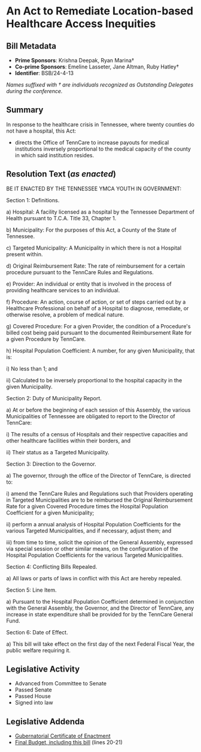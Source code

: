 # An Act to Remediate Location-based Healthcare Access Inequities

## Bill Metadata

- **Prime Sponsors**: Krishna Deepak, Ryan Marina†
- **Co-prime Sponsors**: Emeline Lasseter, Jane Altman, Ruby Hatley†
- **Identifier**: BSB/24-4-13

*Names suffixed with † are individuals recognized as Outstanding Delegates during the conference.*

## Summary

In response to the healthcare crisis in Tennessee, where twenty counties do not have a hospital, this Act:

- directs the Office of TennCare to increase payouts for medical institutions inversely proportional to the medical capacity of the county in which said institution resides.

## Resolution Text (*as enacted*)

BE IT ENACTED BY THE TENNESSEE YMCA YOUTH IN GOVERNMENT:

Section 1: Definitions.

a) Hospital: A facility licensed as a hospital by the Tennessee Department of Health pursuant to T.C.A. Title 33, Chapter 1.

b) Municipality: For the purposes of this Act, a County of the State of Tennessee.

c) Targeted Municipality: A Municipality in which there is not a Hospital present within.

d) Original Reimbursement Rate: The rate of reimbursement for a certain procedure pursuant to the TennCare Rules and Regulations.

e) Provider: An individual or entity that is involved in the process of providing healthcare services to an individual.

f) Procedure: An action, course of action, or set of steps carried out by a Healthcare Professional on behalf of a Hospital to diagnose, remediate, or otherwise resolve, a problem of medical nature.

g) Covered Procedure: For a given Provider, the condition of a Procedure's billed cost being paid pursuant to the documented Reimbursement Rate for a given Procedure by TennCare.

h) Hospital Population Coefficient: A number, for any given Municipality, that is:

i) No less than 1; and

ii) Calculated to be inversely proportional to the hospital capacity in the given Municipality.

Section 2: Duty of Municipality Report.

a) At or before the beginning of each session of this Assembly, the various Municipalities of Tennessee are obligated to report to the Director of TennCare:

i) The results of a census of Hospitals and their respective capacities and other healthcare facilities within their borders, and

ii) Their status as a Targeted Municipality.

Section 3: Direction to the Governor.

a) The governor, through the office of the Director of TennCare, is directed to:

i) amend the TennCare Rules and Regulations such that Providers operating in Targeted Municipalities are to be reimbursed the Original Reimbursement Rate for a given Covered Procedure times the Hospital Population Coefficient for a given Municipality;

ii) perform a annual analysis of Hospital Population Coefficients for the various Targeted Municipalities, and if necessary, adjust them; and

iii) from time to time, solicit the opinion of the General Assembly, expressed via special session or other similar means, on the configuration of the Hospital Population Coefficients for the various Targeted Municipalities.

Section 4: Conflicting Bills Repealed.

a) All laws or parts of laws in conflict with this Act are hereby repealed. 

Section 5: Line Item.

a) Pursuant to the Hospital Population Coefficient determined in conjunction with the General Assembly, the Governor, and the Director of TennCare, any increase in state expenditure shall be provided for by the TennCare General Fund.

Section 6: Date of Effect.

a) This bill will take effect on the first day of the next Federal Fiscal Year, the public welfare requiring it.

## Legislative Activity

- Advanced from Committee to Senate
- Passed Senate
- Passed House
- Signed into law

## Legislative Addenda

- [Gubernatorial Certificate of Enactment](./certificate.jpg)
- [Final Budget, including this bill](./budget.jpg) (lines 20-21)
